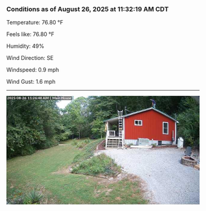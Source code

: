 ### Conditions as of August 26, 2025 at 11:32:19 AM CDT 

Temperature: 76.80 &deg;F

Feels like: 76.80 &deg;F

Humidity: 49%

Wind Direction: SE

Windspeed: 0.9 mph

Wind Gust: 1.6 mph

---

<img src="./images/latest.jpeg"/>

